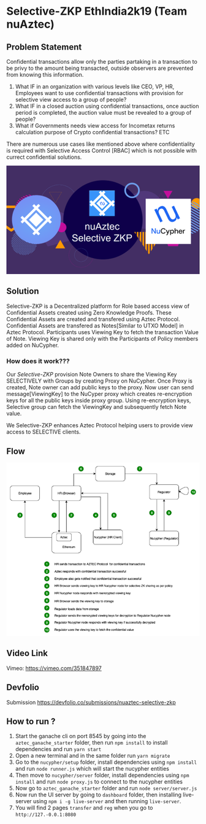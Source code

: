 

# Selective-ZKP EthIndia2k19 (Team nuAztec)

## Problem Statement        
Confidential transactions allow only the parties partaking in a transaction to be privy to the amount being transacted, outside observers are prevented from knowing this information.

1. What IF in an organization with various levels like CEO, VP, HR, Employees want to use confidential transactions with provision for selective view access to a group of people?
2. What IF in a closed auction using confidential transactions, once auction period is completed, the auction value must be revealed to a group of people?
3. What if Governments needs view access for Incometax returns calculation purpose of Crypto confidential transactions? ETC

There are numerous use cases like mentioned above where confidentiality is required with Selective Access Control [RBAC] which is not possible with currect confidential solutions.

<p align="center">
  <img src="nuAztec.png">
</p>

## Solution
Selective-ZKP is a Decentralized platform for Role based access view of Confidential Assets created using Zero Knowledge Proofs. These Confidential Assets are created and transfered using Aztec Protocol. Confidential Assets are transfered as Notes[Similar to UTXO Model] in Aztec Protocol. Participants uses Viewing Key to fetch the transaction Value of Note. Viewing Key is shared only with the Participants of Policy members added on NuCypher.

### How does it work???
Our <i>Selective-ZKP</i> provision Note Owners to share the Viewing Key SELECTIVELY with Groups by creating Proxy on NuCypher. Once Proxy is created, Note owner can add public keys to the proxy. Now user can send message[ViewingKey] to the NuCyper proxy which creates re-encryption keys for all the public keys inside proxy group. Using re-encryption keys, Selective group can fetch the ViewingKey and subsequently fetch Note value.

We Selective-ZKP enhances Aztec Protocol helping users to provide view access to SELECTIVE clients.



## Flow
![Flow](Flow.png)


## Video Link
Vimeo: https://vimeo.com/351847897

## Devfolio
Submission https://devfolio.co/submissions/nuaztec-selective-zkp

## How to run ?

1. Start the ganache cli on port 8545 by going into the `aztec_ganache_starter` folder, then run `npm install` to install dependencies and run `yarn start`
2. Open a new terminal and in the same folder run `yarn migrate`
3. Go to the `nucypher/setup` folder, install dependencies using `npm install` and run `node runner.js` which will start the nucypher entities
4. Then move to `nucypher/server` folder, install dependencies using `npm install` and run `node proxy.js` to connect to the nucypher entities
5. Now go to `aztec_ganache_starter` folder and run `node server/server.js`
6. Now run the UI server by going to `dashboard` folder, then installing live-server using `npm i -g live-server` and then running `live-server`.
7. You will find 2 pages `transfer` and `reg` when you go to `http://127.-0.0.1:8080`
